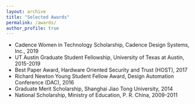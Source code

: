 ```yaml
---
layout: archive
title: "Selected Awards"
permalink: /awards/
author_profile: true
---
```


* Cadence Women in Technology Scholarship, Cadence Design Systems, Inc., 2019
* UT Austin Graduate Student Fellowship, University of Texas at Austin, 2015-2019
* Best Paper Award, Hardware Oriented Security and Trust (HOST), 2017
* Richard Newton Young Student Fellow Award, Design Automation Conference (DAC), 2016
* Graduate Merit Scholarship, Shanghai Jiao Tong University, 2014
* National Scholarship, Ministry of Education, P. R. China, 2009-2011
